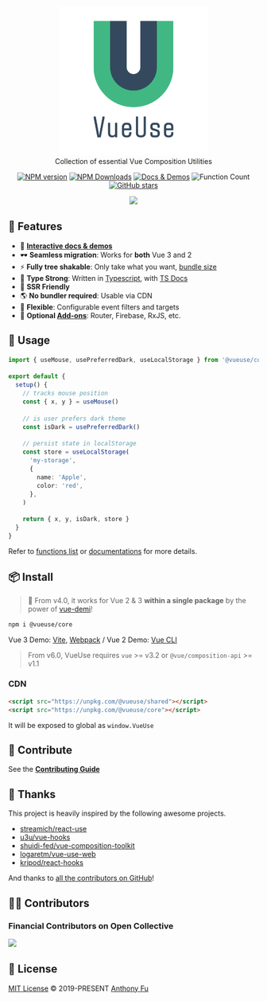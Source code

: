 <p align="center">
<a href="https://github.com/vueuse/vueuse"><img src="https://raw.githubusercontent.com/vueuse/vueuse/main/packages/public/logo-vertical.png" alt="VueUse - Collection of essential Vue Composition Utilities" width="300"></a><br>
Collection of essential Vue Composition Utilities
</p>

<p align="center">
<a href="https://www.npmjs.com/package/@vueuse/core" target="__blank"><img src="https://img.shields.io/npm/v/@vueuse/core?color=a1b858&label=" alt="NPM version"></a>
<a href="https://www.npmjs.com/package/@vueuse/core" target="__blank"><img alt="NPM Downloads" src="https://img.shields.io/npm/dm/@vueuse/core?color=50a36f&label="></a>
<a href="https://vueuse.org" target="__blank"><img src="https://img.shields.io/static/v1?label=&message=docs%20%26%20demos&color=1e8a7a" alt="Docs & Demos"></a>
<img alt="Function Count" src="https://img.shields.io/badge/-154%20functions-13708a">
<br>
<a href="https://github.com/vueuse/vueuse" target="__blank"><img alt="GitHub stars" src="https://img.shields.io/github/stars/vueuse/vueuse?style=social"></a>
</p>

<p align="center">
  <a href="https://cdn.jsdelivr.net/gh/antfu/static/sponsors.svg">
    <img src='https://cdn.jsdelivr.net/gh/antfu/static/sponsors.svg'>
  </a>
</p>

## 🚀 Features

- 🎪 [**Interactive docs & demos**](https://vueuse.org)
- 🕶 **Seamless migration**: Works for **both** Vue 3 and 2
- ⚡ **Fully tree shakable**: Only take what you want, [bundle size](https://vueuse.org/export-size)
- 🦾 **Type Strong**: Written in [Typescript](https://www.typescriptlang.org/), with [TS Docs](https://github.com/microsoft/tsdoc)
- 🔋 **SSR Friendly**
- 🌎 **No bundler required**: Usable via CDN
- 🔩 **Flexible**: Configurable event filters and targets
- 🔌 **Optional [Add-ons](https://vueuse.org/add-ons)**: Router, Firebase, RxJS, etc.

## 🦄 Usage

```ts
import { useMouse, usePreferredDark, useLocalStorage } from '@vueuse/core'

export default {
  setup() {
    // tracks mouse position
    const { x, y } = useMouse()

    // is user prefers dark theme
    const isDark = usePreferredDark()

    // persist state in localStorage
    const store = useLocalStorage(
      'my-storage',
      {
        name: 'Apple',
        color: 'red',
      },
    )

    return { x, y, isDark, store }
  }
}
```

Refer to [functions list](https://vueuse.org/functions) or [documentations](https://vueuse.org/) for more details.

## 📦 Install

> 🎩 From v4.0, it works for Vue 2 & 3 **within a single package** by the power of [vue-demi](https://github.com/vueuse/vue-demi)!

```bash
npm i @vueuse/core
```

Vue 3 Demo: [Vite](https://github.com/vueuse/vueuse-vite-starter), [Webpack](https://github.com/vueuse/vueuse-vue3-example) / Vue 2 Demo: [Vue CLI](https://github.com/vueuse/vueuse-vue2-example)

> From v6.0, VueUse requires `vue` >= v3.2 or `@vue/composition-api` >= v1.1

### CDN

```html
<script src="https://unpkg.com/@vueuse/shared"></script>
<script src="https://unpkg.com/@vueuse/core"></script>
```

It will be exposed to global as `window.VueUse`

## 🧱 Contribute

See the [**Contributing Guide**](https://vueuse.org/contributing)

## 🌸 Thanks

This project is heavily inspired by the following awesome projects.

- [streamich/react-use](https://github.com/streamich/react-use)
- [u3u/vue-hooks](https://github.com/u3u/vue-hooks)
- [shuidi-fed/vue-composition-toolkit](https://github.com/shuidi-fed/vue-composition-toolkit)
- [logaretm/vue-use-web](https://github.com/logaretm/vue-use-web)
- [kripod/react-hooks](https://github.com/kripod/react-hooks)

And thanks to [all the contributors on GitHub](https://github.com/vueuse/vueuse/graphs/contributors)!

## 👨‍🚀 Contributors

### Financial Contributors on Open Collective

<a href="https://opencollective.com/vueuse"><img src="https://opencollective.com/vueuse/individuals.svg?width=890"></a>

## 📄 License

[MIT License](https://github.com/vueuse/vueuse/blob/main/LICENSE) © 2019-PRESENT [Anthony Fu](https://github.com/antfu)
